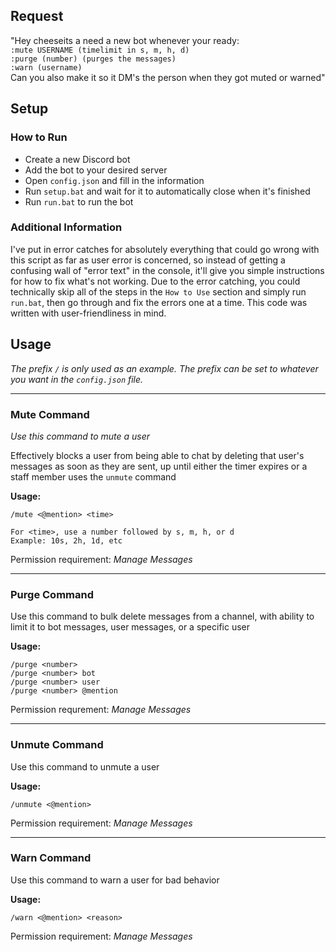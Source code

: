 ## Request
"Hey cheeseits a need a new bot whenever your ready:  
`:mute USERNAME (timelimit in s, m, h, d)`  
`:purge (number) (purges the messages)`  
`:warn (username)`  
Can you also make it so it DM's the person when they got muted or warned"

## Setup

### How to Run
- Create a new Discord bot
- Add the bot to your desired server
- Open `config.json` and fill in the information
- Run `setup.bat` and wait for it to automatically close when it's finished
- Run `run.bat` to run the bot

### Additional Information
I've put in error catches for absolutely everything that could go wrong with this script as far as user error is concerned, so instead of getting a confusing wall of "error text" in the console, it'll give you simple instructions for how to fix what's not working. Due to the error catching, you could technically skip all of the steps in the `How to Use` section and simply run `run.bat`, then go through and fix the errors one at a time. This code was written with user-friendliness in mind.

## Usage

_The prefix `/` is only used as an example. The prefix can be set to whatever you want in the `config.json` file._

---

### Mute Command
_Use this command to mute a user_

Effectively blocks a user from being able to chat by deleting that user's messages as soon as they are sent, up until either the timer expires or a staff member uses the `unmute` command

**Usage:**
```
/mute <@mention> <time>

For <time>, use a number followed by s, m, h, or d
Example: 10s, 2h, 1d, etc
```
Permission requirement: _Manage Messages_

---

### Purge Command

Use this command to bulk delete messages from a channel, with ability to limit it to bot messages, user messages, or a specific user

**Usage:**
```
/purge <number>
/purge <number> bot
/purge <number> user
/purge <number> @mention
```
Permission requrement: _Manage Messages_

---

### Unmute Command

Use this command to unmute a user

**Usage:**
```
/unmute <@mention>
```
Permission requirement: _Manage Messages_

---

### Warn Command

Use this command to warn a user for bad behavior

**Usage:**
```
/warn <@mention> <reason>
```
Permission requirement: _Manage Messages_